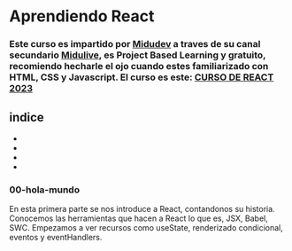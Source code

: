 <h1 id="title">
  Aprendiendo React
</h1>

<h3 id="description">
  Este curso es impartido por <a href="midu.tube">Midudev</a> a traves de su canal secundario <a href="https://www.youtube.com/@midulive">Midulive</a>, es Project Based Learning y gratuito, recomiendo hecharle el ojo cuando estes familiarizado con HTML, CSS y Javascript.
  El curso es este: <a href="https://www.youtube.com/watch?v=7iobxzd_2wY&list=PLUofhDIg_38q4D0xNWp7FEHOTcZhjWJ29">CURSO DE REACT 2023</a>
</h3>

<h2 id="index">indice</h2>

<ul>
  <li>
    <a href="#title"></a>
  </li>
  <li>
    <a href="#description"></a>
  </li>
  <li>
    <a href="#index"></a>
  </li>
  <li>
    <a href="#1rsProyect"></a>
  </li>
</ul>

<article>
  <section>
    <h3 id="1rsProyect">00-hola-mundo</h3>
    <p>
      En esta primera parte se nos introduce a React, contandonos su historia. Conocemos las herramientas que hacen a React lo que es, JSX, Babel, SWC. Empezamos a ver recursos como useState, renderizado condicional, eventos y eventHandlers.
    </p>
  </section>
</article>
